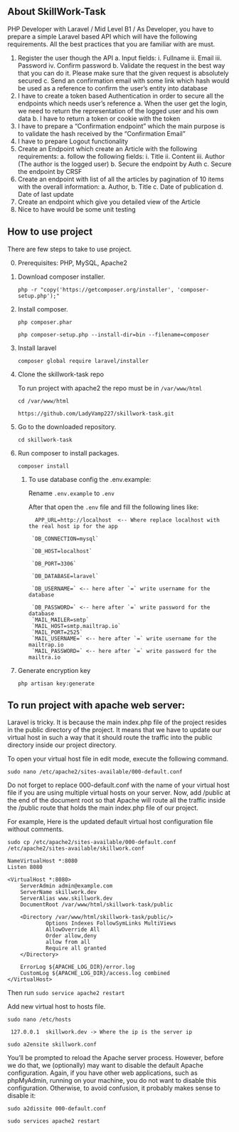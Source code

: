 
## About SkillWork-Task

PHP Developer with Laravel / Mid Level B1 /
As Developer,
you have to prepare a simple Laravel based API which will have the following requirements. All the best practices that you are familiar with are
must.
1. Register the user though the API
   a. Input fields:
   i. Fullname
   ii. Email
   iii. Password
   iv. Confirm password
   b. Validate the request in the best way that you can do it. Please make sure that the given request is absolutely secured
   c. Send an confirmation email with some link which hash would be used as a reference to confirm the user’s entity into database
2. I have to create a token based Authentication in order to secure all the endpoints which needs user’s reference
   a. When the user get the login, we need to return the representation of the logged user and his own data
   b. I have to return a token or cookie with the token
3. I have to prepare a “Confirmation endpoint” which the main purpose is to validate the hash received by the “Confirmation
   Email”
4. I have to prepare Logout functionality
5. Create an Endpoint which create an Article with the following requirements:
   a. follow the following fields:
   i. Title
   ii. Content
   iii. Author (The author is the logged user)
   b. Secure the endpoint by Auth
   c. Secure the endpoint by CRSF
6. Create an endpoint with list of all the articles by pagination of 10 items with the overall information:
   a. Author,
   b. Title
   c. Date of publication
   d. Date of last update
7. Create an endpoint which give you detailed view of the Article
8. Nice to have would be some unit testing

## How to use project
There are few steps to take to use project.

0. Prerequisites: PHP, MySQL, Apache2

1. Download composer installer.

   `php -r "copy('https://getcomposer.org/installer', 'composer-setup.php');"`

2. Install composer.

   `php composer.phar`

   `php composer-setup.php --install-dir=bin --filename=composer`

3. Install laravel

   `composer global require laravel/installer`

4. Clone the skillwork-task repo

   To run project with apache2 the repo must be in `/var/www/html`

   `cd /var/www/html`

   `https://github.com/LadyVamp227/skillwork-task.git`

5. Go to the downloaded repository.

   `cd skillwork-task`

6. Run composer to install packages.

   `composer install`

   1. To use database config the .env.example:

      Rename `.env.example` to `.env`

      After that open the `.env` file and fill the following lines like:

            APP_URL=http://localhost  <-- Where replace localhost with the real host ip for the app
        
           `DB_CONNECTION=mysql`

           `DB_HOST=localhost`

           `DB_PORT=3306`

           `DB_DATABASE=laravel`

           `DB_USERNAME=` <-- here after `=` write username for the database

           `DB_PASSWORD=` <-- here after `=` write password for the database 
           `MAIL_MAILER=smtp`
           `MAIL_HOST=smtp.mailtrap.io`
           `MAIL_PORT=2525`
           `MAIL_USERNAME=` <-- here after `=` write username for the mailtrap.io
           `MAIL_PASSWORD=` <-- here after `=` write password for the mailtra.io

7. Generate encryption key

   `php artisan key:generate`

## To run project with apache web server:

Laravel is tricky. It is because the main index.php file of the project resides in the public directory of the project. It means that we have to update our virtual host in such a way that it should route the traffic into the public directory inside our project directory.

To open your virtual host file in edit mode, execute the following command.

`sudo nano /etc/apache2/sites-available/000-default.conf`

Do not forget to replace 000-default.conf with the name of your virtual host file if you are using multiple virtual hosts on your server. Now, add /public at the end of the document root so that Apache will route all the traffic inside the /public route that holds the main index.php file of our project.

For example, Here is the updated default virtual host configuration file without comments.

`sudo cp /etc/apache2/sites-available/000-default.conf /etc/apache2/sites-available/skillwork.conf`

    NameVirtualHost *:8080
    Listen 8080
     
    <VirtualHost *:8080>
        ServerAdmin admin@example.com
        ServerName skillwork.dev
        ServerAlias www.skillwork.dev
        DocumentRoot /var/www/html/skillwork-task/public
         
        <Directory /var/www/html/skillwork-task/public/>
                Options Indexes FollowSymLinks MultiViews
                AllowOverride All
                Order allow,deny
                allow from all
                Require all granted
        </Directory>
         
        ErrorLog ${APACHE_LOG_DIR}/error.log
        CustomLog ${APACHE_LOG_DIR}/access.log combined
    </VirtualHost>

Then run `sudo service apache2 restart`

Add new virtual host to hosts file.

`sudo nano /etc/hosts`

     127.0.0.1  skillwork.dev -> Where the ip is the server ip
`sudo a2ensite skillwork.conf`

You’ll be prompted to reload the Apache server process. However, before we do that, we (optionally) may want to disable the default Apache configuration. Again, if you have other web applications, such as phpMyAdmin, running on your machine, you do not want to disable this configuration. Otherwise, to avoid confusion, it probably makes sense to disable it:

`sudo a2dissite 000-default.conf`

`sudo services apache2 restart`
